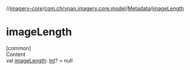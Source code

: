 //[imagery-core](../../../index.md)/[com.chrynan.imagery.core.model](../index.md)/[Metadata](index.md)/[imageLength](image-length.md)



# imageLength  
[common]  
Content  
val [imageLength](image-length.md): [Int](https://kotlinlang.org/api/latest/jvm/stdlib/kotlin/-int/index.html)? = null  



